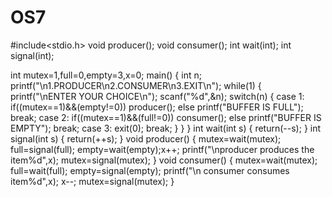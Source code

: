 # OS7
 
#include<stdio.h>
void producer();
void consumer();
int wait(int);
int signal(int);
 
int mutex=1,full=0,empty=3,x=0;
main()
{
int n;
printf("\n1.PRODUCER\n2.CONSUMER\n3.EXIT\n");
while(1)
{
printf("\nENTER YOUR CHOICE\n");
scanf("%d",&n);
switch(n)
{
case 1:
if((mutex==1)&&(empty!=0))
producer();
else printf("BUFFER IS FULL"); break;
case 2:
if((mutex==1)&&(full!=0))
consumer();
else printf("BUFFER IS EMPTY"); break;
case 3: exit(0);
break;
}
}
}
int wait(int s)
{
return(--s);
}
int signal(int s)
{
return(++s);
}
void producer()
{
mutex=wait(mutex);
full=signal(full);
empty=wait(empty);
​x++;
printf("\nproducer produces the item%d",x);
mutex=signal(mutex);
}
void consumer()
{
mutex=wait(mutex);
full=wait(full);
empty=signal(empty);
​printf("\n consumer consumes item%d",x);
x--;
mutex=signal(mutex);
}
 
